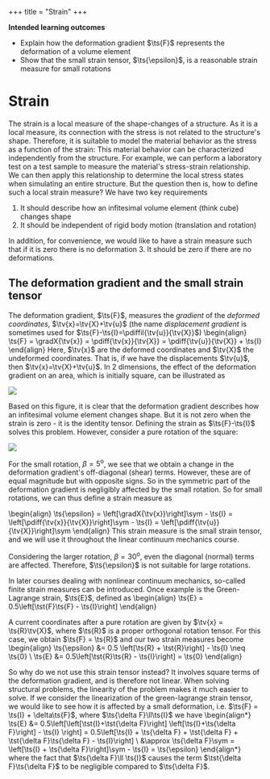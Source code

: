+++
 title = "Strain"
+++

**Intended learning outcomes**

* Explain how the deformation gradient $\ts{F}$ represents the deformation of a volume element
* Show that the small strain tensor, $\ts{\epsilon}$, is a reasonable strain measure for small rotations


# Strain
The strain is a local measure of the shape-changes of a structure. As it is a local measure, its connection with the stress is not related to the structure's shape. Therefore, it is suitable to model the material behavior as the stress as a function of the strain: This material behavior can be characterized independently from the structure. For example, we can perform a laboratory test on a test sample to measure the material's stress-strain relationship. We can then apply this relationship to determine the local stress states when simulating an entire structure. But the question then is, how to define such a local strain measure? We have two key requirements

1. It should describe how an infitesimal volume element (think cube) changes shape
2. It should be independent of rigid body motion (translation and rotation)

In addition, for convenience, we would like to have a strain measure such that if it is zero there is no deformation
3. It should be zero if there are no deformations. 


## The deformation gradient and the small strain tensor
The deformation gradient, $\ts{F}$, measures the *gradient* of the *deformed coordinates*, $\tv{x}=\tv{X}+\tv{u}$ (the name *displacement gradient* is sometimes used for $\ts{F}-\ts{I}=\pdiffil{\tv{u}}{\tv{X}}$)
\begin{align}
\ts{F} = \gradX{\tv{x}} = \pdiff{\tv{x}}{\tv{X}} = \pdiff{\tv{u}}{\tv{X}} + \ts{I}
\end{align}
Here, $\tv{x}$ are the deformed coordinates and $\tv{X}$ the undeformed coordinates. That is, if we have the displacements $\tv{u}$, then $\tv{x}=\tv{X}+\tv{u}$. In 2 dimensions, the effect of the deformation gradient on an area, which is initially square, can be illustrated as

![](/assets/DeformationGradient.svg)

Based on this figure, it is clear that the deformation gradient describes how an infitesimal volume element changes shape. But it is not zero when the strain is zero - it is the identity tensor. Defining the strain as $\ts{F}-\ts{I}$ solves this problem. However, consider a pure rotation of the square:

![](/assets/DeformationGradientRotation.svg)

For the small rotation, $\beta=5^\mathrm{o}$, we see that we obtain a change in the deformation gradient's off-diagonal (shear) terms. However, these are of equal magnitude but with opposite signs. So in the symmetric part of the deformation gradient is negligibly affected by the small rotation. So for small rotations, we can thus define a strain measure as

\begin{align}
\ts{\epsilon} = \left[\gradX{\tv{x}}\right]\sym - \ts{I} = \left[\pdiff{\tv{x}}{\tv{X}}\right]\sym  - \ts{I} = \left[\pdiff{\tv{u}}{\tv{X}}\right]\sym
\end{align}
This strain measure is the small strain tensor, and we will use it throughout the linear continuum mechanics course. 

Considering the larger rotation, $\beta=30^\mathrm{o}$, even the diagonal (normal) terms are affected. Therefore, $\ts{\epsilon}$ is not suitable for large rotations. 

In later courses dealing with nonlinear continuum mechanics, so-called finite strain measures can be introduced. Once example is the Green-Lagrange strain, $\ts{E}$, defined as
\begin{align}
\ts{E} = 0.5\left[\tst{F}\ts{F} - \ts{I}\right]
\end{align}

A current coordinates after a pure rotation are given by $\tv{x} = \ts{R}\tv{X}$, where $\ts{R}$ is a proper orthogonal rotation tensor. For this case,  we obtain $\ts{F} = \ts{R}$ and our two strain measures become
\begin{align}
\ts{\epsilon} &= 0.5 \left[\ts{R} + \tst{R}\right] - \ts{I} \neq \ts{0} \\
\ts{E} &= 0.5\left[\tst{R}\ts{R} - \ts{I}\right] = \ts{0}
\end{align}

So why do we not use this strain tensor instead? It involves square terms of the deformation gradient, and is therefore not linear. When solving structural problems, the linearity of the problem makes it much easier to solve. If we consider the linearization of the green-lagrange strain tensor, we would like to see how it is affected by a small deformation, i.e. $\ts{F} = \ts{I} + \delta\ts{F}$, where $\ts{\delta F}\ll\ts{I}$ we have
\begin{align*}
\ts{E} &= 0.5\left[\left[\tst{I}+\tst{\delta F}\right] \left[\ts{I}+\ts{\delta F}\right] - \ts{I} \right] = 0.5\left[\ts{I} + \ts{\delta F} + \tst{\delta F} + \tst{\delta F}\ts{\delta F} - \ts{I}\right] \\
&\approx \ts{\delta F}\sym = \left[\ts{I} + \ts{\delta F}\right]\sym - \ts{I} = \ts{\epsilon}
\end{align*}
where the fact that $\ts{\delta F}\ll \ts{I}$ causes the term $\tst{\delta F}\ts{\delta F}$ to be negligible compared to $\ts{\delta F}$. 
